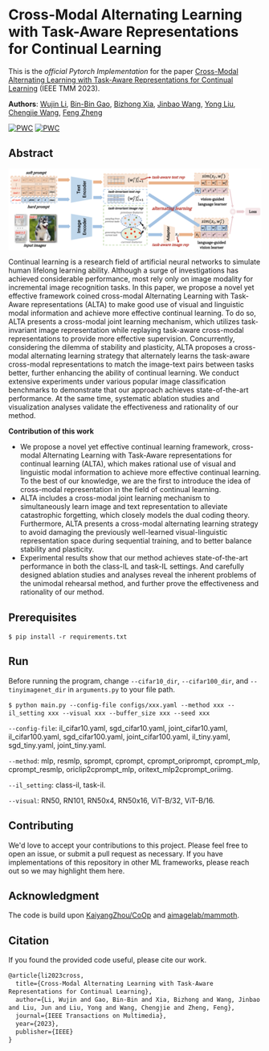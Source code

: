 # Cross-Modal Alternating Learning with Task-Aware Representations for Continual Learning
This is the *official Pytorch Implementation* for the paper [Cross-Modal Alternating Learning with Task-Aware Representations for Continual Learning](https://ieeexplore.ieee.org/document/10347466) (IEEE TMM 2023).

**Authors**: [Wujin Li](https://scholar.google.com/citations?user=QONFCAkAAAAJ&hl=zh-CN&oi=sra), [Bin-Bin Gao](https://scholar.google.com/citations?user=yYviZ-oAAAAJ&hl=zh-CN&oi=sra), [Bizhong Xia](), [Jinbao Wang](https://scholar.google.com/citations?hl=zh-CN&user=qI80ipUAAAAJ&view_op=list_works&sortby=pubdate), [Yong Liu](https://scholar.google.com/citations?user=aqvFa1EAAAAJ&hl=zh-CN&oi=sra), [Chengjie Wang](https://scholar.google.com/citations?user=fqte5H4AAAAJ&hl=zh-CN), [Feng Zheng](https://scholar.google.com/citations?hl=zh-CN&user=PcmyXHMAAAAJ&view_op=list_works&sortby=pubdate)

[![PWC](https://img.shields.io/endpoint.svg?url=https://paperswithcode.com/badge/cross-modal-alternating-learning-with-task/continual-learning-on-cifar100-10-tasks)](https://paperswithcode.com/sota/continual-learning-on-cifar100-10-tasks?p=cross-modal-alternating-learning-with-task)
[![PWC](https://img.shields.io/endpoint.svg?url=https://paperswithcode.com/badge/cross-modal-alternating-learning-with-task/continual-learning-on-tiny-imagenet-10tasks)](https://paperswithcode.com/sota/continual-learning-on-tiny-imagenet-10tasks?p=cross-modal-alternating-learning-with-task)

## Abstract
<img align="middle" width="700" src="./pipeline.png">

Continual learning is a research field of artificial neural networks to simulate human lifelong learning ability. Although a surge of investigations has achieved considerable performance, most rely only on image modality for incremental image recognition tasks. In this paper, we propose a novel yet effective framework coined cross-modal Alternating Learning with Task-Aware representations (ALTA) to make good use of visual and linguistic modal information and achieve more effective continual learning. To do so, ALTA presents a cross-modal joint learning mechanism, which utilizes task-invariant image representation while replaying task-aware cross-modal representations to provide more effective supervision. Concurrently, considering the dilemma of stability and plasticity, ALTA proposes a cross-modal alternating learning strategy that alternately learns the task-aware cross-modal representations to match the image-text pairs between tasks better, further enhancing the ability of continual learning. We conduct extensive experiments under various popular image classification benchmarks to demonstrate that our approach achieves state-of-the-art performance. At the same time, systematic ablation studies and visualization analyses validate the effectiveness and rationality of our method.

__Contribution of this work__
- We propose a novel yet effective continual learning framework, cross-modal Alternating Learning with Task-Aware representations for continual learning (ALTA), which makes rational use of visual and linguistic modal information to achieve more effective continual learning. To the best of our knowledge, we are the first to introduce the idea of cross-modal representation in the field of continual learning.
- ALTA includes a cross-modal joint learning mechanism to simultaneously learn image and text representation to alleviate catastrophic forgetting, which closely models the dual coding theory. Furthermore, ALTA presents a cross-modal alternating learning strategy to avoid damaging the previously well-learned visual-linguistic representation space during sequential training, and to better balance stability and plasticity.
- Experimental results show that our method achieves state-of-the-art performance in both the class-IL and task-IL settings. And carefully designed ablation studies and analyses reveal the inherent problems of the unimodal rehearsal method, and further prove the effectiveness and rationality of our method.

## Prerequisites
```
$ pip install -r requirements.txt
```

## Run
Before running the program, change `--cifar10_dir`, `--cifar100_dir`, and `--tinyimagenet_dir` in `arguments.py` to your file path.
```
$ python main.py --config-file configs/xxx.yaml --method xxx --il_setting xxx --visual xxx --buffer_size xxx --seed xxx
```
`--config-file`: il_cifar10.yaml, sgd_cifar10.yaml, joint_cifar10.yaml, il_cifar100.yaml, sgd_cifar100.yaml, joint_cifar100.yaml, il_tiny.yaml, sgd_tiny.yaml, joint_tiny.yaml.

`--method`: mlp, resmlp, sprompt, cprompt, cprompt_oriprompt, cprompt_mlp, cprompt_resmlp, oriclip2cprompt_mlp, oritext_mlp2cprompt_oriimg.

`--il_setting`: class-il, task-il.

`--visual`: RN50, RN101, RN50x4, RN50x16, ViT-B/32, ViT-B/16.


## Contributing
We'd love to accept your contributions to this project. Please feel free to open an issue, or submit a pull request as necessary. If you have implementations of this repository in other ML frameworks, please reach out so we may highlight them here.

## Acknowledgment
The code is build upon [KaiyangZhou/CoOp](https://github.com/KaiyangZhou/CoOp) and [aimagelab/mammoth](https://github.com/aimagelab/mammoth).

## Citation
If you found the provided code useful, please cite our work.
```
@article{li2023cross,
  title={Cross-Modal Alternating Learning with Task-Aware Representations for Continual Learning},
  author={Li, Wujin and Gao, Bin-Bin and Xia, Bizhong and Wang, Jinbao and Liu, Jun and Liu, Yong and Wang, Chengjie and Zheng, Feng},
  journal={IEEE Transactions on Multimedia},
  year={2023},
  publisher={IEEE}
}
```
